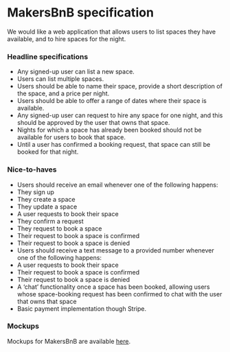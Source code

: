 # MakersBnB specification

We would like a web application that allows users to list spaces they have available, and to hire spaces for the night.

### Headline specifications

- Any signed-up user can list a new space.
- Users can list multiple spaces.
- Users should be able to name their space, provide a short description of the space, and a price per night.
- Users should be able to offer a range of dates where their space is available.
- Any signed-up user can request to hire any space for one night, and this should be approved by the user that owns that space.
- Nights for which a space has already been booked should not be available for users to book that space.
- Until a user has confirmed a booking request, that space can still be booked for that night.

### Nice-to-haves

- Users should receive an email whenever one of the following happens:
 - They sign up
 - They create a space
 - They update a space
 - A user requests to book their space
 - They confirm a request
 - They request to book a space
 - Their request to book a space is confirmed
 - Their request to book a space is denied
- Users should receive a text message to a provided number whenever one of the following happens:
 - A user requests to book their space
 - Their request to book a space is confirmed
 - Their request to book a space is denied
- A ‘chat’ functionality once a space has been booked, allowing users whose space-booking request has been confirmed to chat with the user that owns that space
- Basic payment implementation though Stripe.

### Mockups

Mockups for MakersBnB are available [here](https://github.com/makersacademy/course/blob/master/makersbnb/makers_bnb_images/MakersBnB_mockups.pdf).
